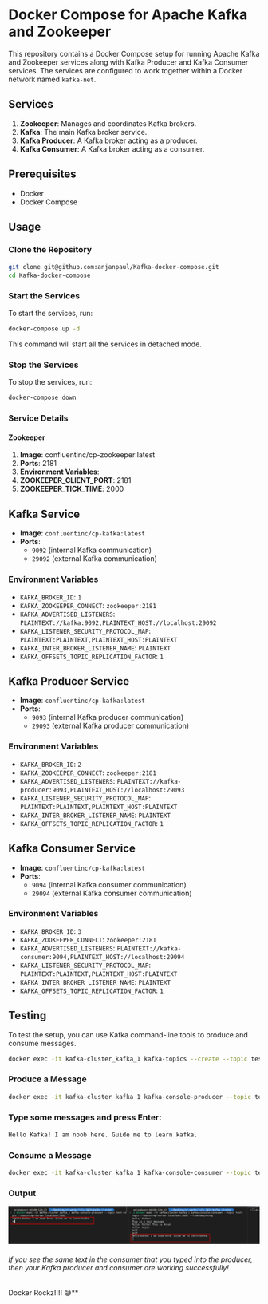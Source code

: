 # Docker Compose for Apache Kafka and Zookeeper

This repository contains a Docker Compose setup for running Apache Kafka and Zookeeper services along with Kafka Producer and Kafka Consumer services. The services are configured to work together within a Docker network named `kafka-net`.

## Services

1. **Zookeeper**: Manages and coordinates Kafka brokers.
2. **Kafka**: The main Kafka broker service.
3. **Kafka Producer**: A Kafka broker acting as a producer.
4. **Kafka Consumer**: A Kafka broker acting as a consumer.

## Prerequisites

- Docker
- Docker Compose

## Usage

### Clone the Repository

```sh
git clone git@github.com:anjanpaul/Kafka-docker-compose.git
cd Kafka-docker-compose
```

### Start the Services
To start the services, run:
```sh
docker-compose up -d
```
This command will start all the services in detached mode.

### Stop the Services
To stop the services, run:
```sh
docker-compose down
```

### Service Details
#### Zookeeper
1. **Image**: confluentinc/cp-zookeeper:latest
2. **Ports**: 2181
3. **Environment Variables**:
4. **ZOOKEEPER_CLIENT_PORT**: 2181
5. **ZOOKEEPER_TICK_TIME**: 2000


## Kafka Service

- **Image**: `confluentinc/cp-kafka:latest`
- **Ports**: 
  - `9092` (internal Kafka communication)
  - `29092` (external Kafka communication)

### Environment Variables

- `KAFKA_BROKER_ID`: `1`
- `KAFKA_ZOOKEEPER_CONNECT`: `zookeeper:2181`
- `KAFKA_ADVERTISED_LISTENERS`: `PLAINTEXT://kafka:9092,PLAINTEXT_HOST://localhost:29092`
- `KAFKA_LISTENER_SECURITY_PROTOCOL_MAP`: `PLAINTEXT:PLAINTEXT,PLAINTEXT_HOST:PLAINTEXT`
- `KAFKA_INTER_BROKER_LISTENER_NAME`: `PLAINTEXT`
- `KAFKA_OFFSETS_TOPIC_REPLICATION_FACTOR`: `1`

## Kafka Producer Service

- **Image**: `confluentinc/cp-kafka:latest`
- **Ports**:
  - `9093` (internal Kafka producer communication)
  - `29093` (external Kafka producer communication)

### Environment Variables

- `KAFKA_BROKER_ID`: `2`
- `KAFKA_ZOOKEEPER_CONNECT`: `zookeeper:2181`
- `KAFKA_ADVERTISED_LISTENERS`: `PLAINTEXT://kafka-producer:9093,PLAINTEXT_HOST://localhost:29093`
- `KAFKA_LISTENER_SECURITY_PROTOCOL_MAP`: `PLAINTEXT:PLAINTEXT,PLAINTEXT_HOST:PLAINTEXT`
- `KAFKA_INTER_BROKER_LISTENER_NAME`: `PLAINTEXT`
- `KAFKA_OFFSETS_TOPIC_REPLICATION_FACTOR`: `1`

## Kafka Consumer Service

- **Image**: `confluentinc/cp-kafka:latest`
- **Ports**:
  - `9094` (internal Kafka consumer communication)
  - `29094` (external Kafka consumer communication)

### Environment Variables

- `KAFKA_BROKER_ID`: `3`
- `KAFKA_ZOOKEEPER_CONNECT`: `zookeeper:2181`
- `KAFKA_ADVERTISED_LISTENERS`: `PLAINTEXT://kafka-consumer:9094,PLAINTEXT_HOST://localhost:29094`
- `KAFKA_LISTENER_SECURITY_PROTOCOL_MAP`: `PLAINTEXT:PLAINTEXT,PLAINTEXT_HOST:PLAINTEXT`
- `KAFKA_INTER_BROKER_LISTENER_NAME`: `PLAINTEXT`
- `KAFKA_OFFSETS_TOPIC_REPLICATION_FACTOR`: `1`

## Testing
To test the setup, you can use Kafka command-line tools to produce and consume messages.
```sh
docker exec -it kafka-cluster_kafka_1 kafka-topics --create --topic test-topic --bootstrap-server localhost:9092 --partitions 1 --replication-factor 1
```

### Produce a Message
```sh
docker exec -it kafka-cluster_kafka_1 kafka-console-producer --topic test-topic --bootstrap-server localhost:9092
```
### Type some messages and press Enter:
```sh
Hello Kafka! I am noob here. Guide me to learn kafka.
```
### Consume a Message
```sh
docker exec -it kafka-cluster_kafka_1 kafka-console-consumer --topic test-topic --bootstrap-server localhost:9092 --from-beginning
```
### Output
![alt text](testImage.png)

###### If you see the same text in the consumer that you typed into the producer, then your Kafka producer and consumer are working successfully!

Docker Rockz!!!! 😅**